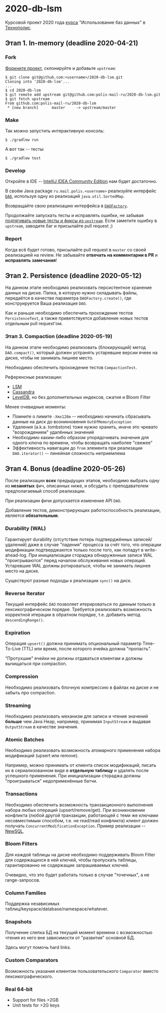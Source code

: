 # 2020-db-lsm
Курсовой проект 2020 года [курса](https://polis.mail.ru/curriculum/program/discipline/970/) "Использование баз данных" в [Технополис](https://polis.mail.ru).

## Этап 1. In-memory (deadline 2020-04-21)
### Fork
[Форкните проект](https://help.github.com/articles/fork-a-repo/), склонируйте и добавьте `upstream`:
```
$ git clone git@github.com:<username>/2020-db-lsm.git
Cloning into '2020-db-lsm'...
...
$ cd 2020-db-lsm
$ git remote add upstream git@github.com:polis-mail-ru/2020-db-lsm.git
$ git fetch upstream
From github.com:polis-mail-ru/2020-db-lsm
 * [new branch]      master     -> upstream/master
```

### Make
Так можно запустить интерактивную консоль:
```
$ ./gradlew run
```

А вот так -- тесты:
```
$ ./gradlew test
```

### Develop
Откройте в IDE -- [IntelliJ IDEA Community Edition](https://www.jetbrains.com/idea/) нам будет достаточно.

В своём Java package `ru.mail.polis.<username>` реализуйте интерфейс [`DAO`](src/main/java/ru/mail/polis/DAO.java), используя одну из реализаций `java.util.SortedMap`.

Возвращайте свою реализацию интерфейса в [`DAOFactory`](src/main/java/ru/mail/polis/DAOFactory.java#L57).

Продолжайте запускать тесты и исправлять ошибки, не забывая [подтягивать новые тесты и фиксы из `upstream`](https://help.github.com/articles/syncing-a-fork/). Если заметите ошибку в `upstream`, заводите баг и присылайте pull request ;)

### Report
Когда всё будет готово, присылайте pull request в `master` со своей реализацией на review. Не забывайте **отвечать на комментарии в PR** и **исправлять замечания**!

## Этап 2. Persistence (deadline 2020-05-12)

На данном этапе необходимо реализовать персистентное хранение данных на диске. Папка, в которую нужно складывать файлы, передаётся в качестве параметра `DAOFactory.create()`, где конструируется Ваша реализация `DAO`.

Как и раньше необходимо обеспечить прохождение тестов `PersistenceTest`, а также приветствуется добавление новых тестов отдельным pull request'ом.

### Этап 3. Compaction (deadline 2020-05-19)

На данном этапе необходимо реализовать (блокирующий) метод `DAO.compact()`, который должен устранять устаревшие версии ячеек на диске, чтобы не занимать лишнее место.

Необходимо обеспечить прохождение тестов `CompactionTest`.

Референсные реализации:
* [LSM](https://en.wikipedia.org/wiki/Log-structured_merge-tree)
* [Cassandra](https://docs.datastax.com/en/cassandra/3.0/cassandra/dml/dmlHowDataWritten.html#dmlHowDataWritten__storing-data-on-disk-in-sstables)
* [LevelDB](https://www.igvita.com/2012/02/06/sstable-and-log-structured-storage-leveldb/), но без дополнительных индексов, сжатия и Bloom Filter

Менее очевидные моменты:
* Помните о лимите `-Xmx128m` -- необходимо начинать сбрасывать данные на диск до возникновения `OutOfMemoryException`
* Удаления (a.k.a. tombstone) тоже нужно хранить, иначе это чревато "возрождением" удалённых значений
* Необходимо каким-либо образом упорядочивать значения для одного ключа по времени, чтобы возвращать наиболее "свежее"
* Эффективность навигации до `from` элемента при реализации `DAO.iterator()` -- линейная сложность неприемлема 

## Этап 4. Bonus (deadline 2020-05-26)

После реализации **всех** предыдущих этапов, необходимо выбрать одну из **незанятых** фич, описанных ниже, и обсудить с преподавателем предполагаемый способ реализации.

При реализации фичи допускается изменение API `DAO`.

Добавление тестов, демонстрирующих работоспособность реализации, является **обязательным**.

### Durability (WAL)

Гарантирует durability (отсутствие потерь подтверджённых записей/удалений) даже в случае "падения" процесса за счёт того, что операции модификации подтверджаются только после того, как попадут в write-ahead-log.
При инициализации стораджа обнаруженные записи WAL "проигрываются" перед началом обслуживания новых операций.
Устаревшие WAL должны ротироваться, чтобы не занимать лишнее место на диске.

Существуют разные подходы к реализации `sync()` на диск.

### Reverse Iterator

Текущий интерфейс `DAO` позволяет итерироваться по данным только в лексикографическом порядке.
Требуется реализовать возможность корректной итерации в обратном порядке, т.е. добавить метод `descendingRange()`.

### Expiration

Операция `upsert()` должна принимать опциональный параметр Time-To-Live (TTL) или время, после которого ячейка должна "пропасть".

"Протухшие" ячейки не должны отдаваться клиентам и должны вычищаться при compaction.

### Compression

Необходимо реализовать блочную компрессию в файлах на диске и не забыть про compaction.

### Streaming

Необходимо реализовать механизм для записи и чтения значений **больше** чем Java Heap, например, принимая `InputStream` и выдавая `OutputStream` в качестве значения.

### Atomic Batches

Необходимо реализовать возможность атомарного применения набора модификаций (upsert или remove).

Например, можно принимать от клиента список модификаций, писать их в сериализованном виде в **отдельную таблицу** и удалять после успешного применения.
При инициализации стораджа должны "проигрываться" недоприменённые батчи.

### Transactions

Необходимо обеспечить возможность транзакционного выполнения набора любых операций (upsert/remove/get).
При возникновении конфликта (любой другой транзакции, работающей с теми же ключами несовместимым способом, т.е. не read/read конфликта) клиент должен получать `ConcurrentModificationException`.
Пример реализации -- [NewSQL](https://habr.com/ru/company/odnoklassniki/blog/417593/).

### Bloom Filters

Для каждой таблицы на диске необходимо поддерживать Bloom Filter для содержащихся в ней ключей, чтобы пропускать таблицы, гарантированно не содержащие запрашиваемых ключей.

Очевидно, что это будет работать только в случае "точечных", а не range-запросов.

### Column Families

Поддержка независимых таблиц/keyspace/database/namespace/whatever.

### Snapshots

Получение слепка БД на текущий момент времени с возможностью чтения из него вне зависимости от "развития" основной БД.

Здесь могут помочь hard links.

### Custom Comparators

Возможность указания клиентом пользовательского `Comparator` вместо лексикографического.

### Real 64-bit

* Support for files >2GB
* Unit tests for >2G keys
